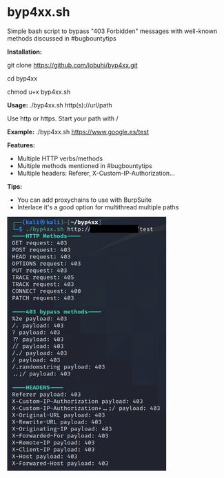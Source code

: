 # byp4xx.sh
Simple bash script to bypass "403 Forbidden" messages with well-known methods discussed in #bugbountytips

**Installation:**

git clone https://github.com/lobuhi/byp4xx.git

cd byp4xx

chmod u+x byp4xx.sh

**Usage:**
./byp4xx.sh http(s)://url/path

Use http or https. Start your path with /

**Example:**
./byp4xx.sh https://www.google.es/test

**Features:**
- Multiple HTTP verbs/methods
- Multiple methods mentioned in #bugbountytips
- Multiple headers: Referer, X-Custom-IP-Authorization...

**Tips:**
- You can add proxychains to use with BurpSuite
- Interlace it's a good option for multithread multiple paths


![alt text](screen.png)
